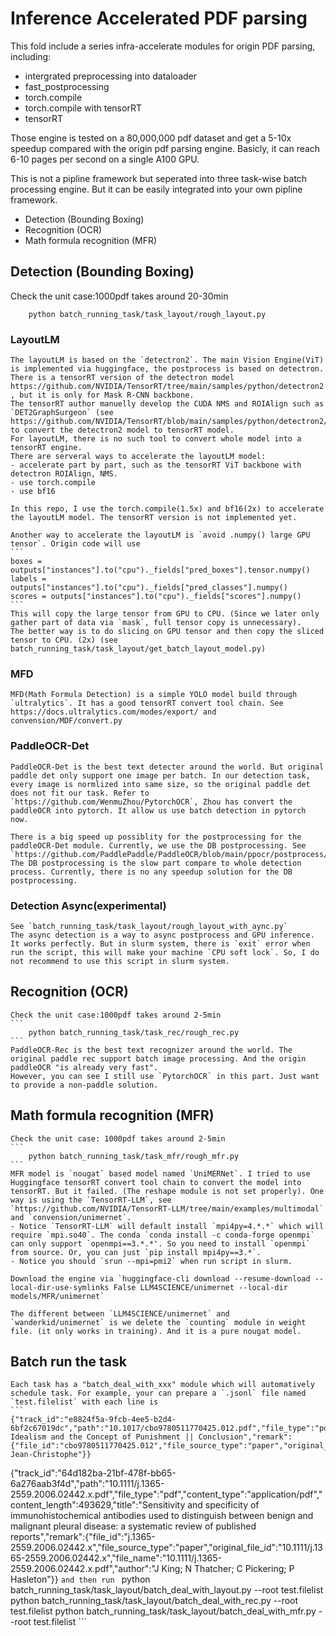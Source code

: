 # Inference Accelerated PDF parsing
This fold include a series infra-accelerate modules for origin PDF parsing, including:
- intergrated preprocessing into dataloader
- fast_postprocessing
- torch.compile
- torch.compile with tensorRT
- tensorRT

Those engine is tested on a 80,000,000 pdf dataset and get a 5-10x speedup compared with the origin pdf parsing engine. Basicly, it can reach 6-10 pages per second on a single A100 GPU.

This is not a pipline framework but seperated into three task-wise batch processing engine. But it can be easily integrated into your own pipline framework. 
- Detection (Bounding Boxing)
- Recognition (OCR)
- Math formula recognition (MFR)

## Detection (Bounding Boxing)
Check the unit case:1000pdf takes around 20-30min
```
    python batch_running_task/task_layout/rough_layout.py
```
### LayoutLM
    The layoutLM is based on the `detectron2`. The main Vision Engine(ViT) is implemented via huggingface, the postprocess is based on detectron.
    There is a tensorRT version of the detectron model https://github.com/NVIDIA/TensorRT/tree/main/samples/python/detectron2 , but it is only for Mask R-CNN backbone.
    The tensorRT author manuelly develop the CUDA NMS and ROIAlign such as `DET2GraphSurgeon` (see https://github.com/NVIDIA/TensorRT/blob/main/samples/python/detectron2/create_onnx.py) to convert the detectron2 model to tensorRT model.
    For layoutLM, there is no such tool to convert whole model into a tensorRT engine. 
    There are serveral ways to accelerate the layoutLM model:
    - accelerate part by part, such as the tensorRT ViT backbone with detectron ROIAlign, NMS.
    - use torch.compile
    - use bf16

    In this repo, I use the torch.compile(1.5x) and bf16(2x) to accelerate the layoutLM model. The tensorRT version is not implemented yet.

    Another way to accelerate the layoutLM is `avoid .numpy() large GPU tensor`. Origin code will use 
    ```
    boxes = outputs["instances"].to("cpu")._fields["pred_boxes"].tensor.numpy()
    labels = outputs["instances"].to("cpu")._fields["pred_classes"].numpy()
    scores = outputs["instances"].to("cpu")._fields["scores"].numpy()
    ```
    This will copy the large tensor from GPU to CPU. (Since we later only gather part of data via `mask`, full tensor copy is unnecessary). 
    The better way is to do slicing on GPU tensor and then copy the sliced tensor to CPU. (2x) (see batch_running_task/task_layout/get_batch_layout_model.py)
    
    
### MFD
    MFD(Math Formula Detection) is a simple YOLO model build through `ultralytics`. It has a good tensorRT convert tool chain. See https://docs.ultralytics.com/modes/export/ and convension/MDF/convert.py

### PaddleOCR-Det
    PaddleOCR-Det is the best text detecter around the world. But original paddle det only support one image per batch. In our detection task, every image is normlized into same size, so the original paddle det does not fit our task. Refer to `https://github.com/WenmuZhou/PytorchOCR`, Zhou has convert the paddleOCR into pytorch. It allow us use batch detection in pytorch now.

    There is a big speed up possiblity for the postprocessing for the paddleOCR-Det module. Currently, we use the DB postprocessing. See `https://github.com/PaddlePaddle/PaddleOCR/blob/main/ppocr/postprocess/db_postprocess.py`. The DB postprocessing is the slow part compare to whole detection process. Currently, there is no any speedup solution for the DB postprocessing.

### Detection Async(experimental)
    See `batch_running_task/task_layout/rough_layout_with_aync.py`
    The async detection is a way to async postprocess and GPU inference. It works perfectly. But in slurm system, there is `exit` error when run the script, this will make your machine `CPU soft lock`. So, I do not recommend to use this script in slurm system.

## Recognition (OCR)
    Check the unit case:1000pdf takes around 2-5min
    ```
        python batch_running_task/task_rec/rough_rec.py
    ```
    PaddleOCR-Rec is the best text recognizer around the world. The original paddle rec support batch image processing. And the origin paddleOCR "is already very fast".
    However, you can see I still use `PytorchOCR` in this part. Just want to provide a non-paddle solution. 
## Math formula recognition (MFR)
    Check the unit case: 1000pdf takes around 2-5min
    ```
        python batch_running_task/task_mfr/rough_mfr.py
    ```
    MFR model is `nougat` based model named `UniMERNet`. I tried to use Huggingface tensorRT convert tool chain to convert the model into tensorRT. But it failed. (The reshape module is not set properly). One way is using the `TensorRT-LLM`, see `https://github.com/NVIDIA/TensorRT-LLM/tree/main/examples/multimodal` and `convension/unimernet`. 
    - Notice `TensorRT-LLM` will default install `mpi4py=4.*.*` which will require `mpi.so40`. The conda `conda install -c conda-forge openmpi` can only support `openmpi==3.*.*'. So you need to install `openmpi` from source. Or, you can just `pip install mpi4py==3.*`.
    - Notice you should `srun --mpi=pmi2` when run script in slurm.

    Download the engine via `huggingface-cli download --resume-download --local-dir-use-symlinks False LLM4SCIENCE/unimernet --local-dir models/MFR/unimernet`

    The different between `LLM4SCIENCE/unimernet` and `wanderkid/unimernet` is we delete the `counting` module in weight file. (it only works in training). And it is a pure nougat model.


## Batch run the task
    Each task has a "batch_deal_with_xxx" module which will automatively schedule task. For example, your can prepare a `.jsonl` file named `test.filelist` with each line is 
    ``` 
    {"track_id":"e8824f5a-9fcb-4ee5-b2d4-6bf2c67019dc","path":"10.1017/cbo9780511770425.012.pdf","file_type":"pdf","content_type":"application/pdf","content_length":80078,"title":"German Idealism and the Concept of Punishment || Conclusion","remark":{"file_id":"cbo9780511770425.012","file_source_type":"paper","original_file_id":"10.1017/cbo9780511770425.012","file_name":"10.1017/cbo9780511770425.012.pdf","author":"Merle, Jean-Christophe"}}
{"track_id":"64d182ba-21bf-478f-bb65-6a276aab3f4d","path":"10.1111/j.1365-2559.2006.02442.x.pdf","file_type":"pdf","content_type":"application/pdf","content_length":493629,"title":"Sensitivity and specificity of immunohistochemical antibodies used to distinguish between benign and malignant pleural disease: a systematic review of published reports","remark":{"file_id":"j.1365-2559.2006.02442.x","file_source_type":"paper","original_file_id":"10.1111/j.1365-2559.2006.02442.x","file_name":"10.1111/j.1365-2559.2006.02442.x.pdf","author":"J King; N Thatcher; C Pickering; P Hasleton"}}
    ```
    and then run 
    ```
    python batch_running_task/task_layout/batch_deal_with_layout.py --root test.filelist
    python batch_running_task/task_layout/batch_deal_with_rec.py --root test.filelist
    python batch_running_task/task_layout/batch_deal_with_mfr.py --root test.filelist
    ```
